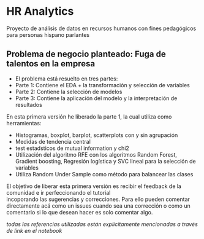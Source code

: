 # HR Analytics
Proyecto de análisis de datos en recursos humanos con fines pedagógicos para personas hispano parlantes

## Problema de negocio planteado: Fuga de talentos en la empresa

* El problema está resuelto en tres partes:
  
* Parte 1: Contiene el EDA + la transformación y selección de variables
* Parte 2: Contiene la selección de modelos
* Parte 3: Contiene la aplicación del modelo y la interpretación de resultados
  
En esta primera versión he liberado la parte 1, la cual utiliza como herramientas:

* Histogramas, boxplot, barplot, scatterplots con y sin agrupación
* Medidas de tendencia central
* test estadsticos de mutual information y chi2
* Utilización del algoritmo RFE con los algoritmos Random Forest, Gradient boosting, Regresión logística y SVC lineal para la selección de variables
* Utiliza Random Under Sample como método para balancear las clases
  
El objetivo de liberar esta primera versión es recibir el feedback de la comunidad e ir perfeccionando el tutorial  
incoporando las sugerencias y correcciones. Para ello pueden comentar directamente acá como un issues cuando sea una 
corrección o como un comentario si lo que desean hacer es solo comentar algo.

*todas las referencias utilizadas están explicitamente mencionadas a través de link en el notebook*
